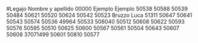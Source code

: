 #Legajo			Nombre y apellido
00000           Ejemplo Ejemplo
50538
50588
50539
50484
50621
50520
50624
50542
50523     Bruzzo Luca
51311
50647
50641
50543
50574
50536
49964
50533
506040
50512
50608
50622
50593
50576
50595
50510
50625
50600
50567
50561
50504
50643
50607
50608
37071499
50601
50810
50577
